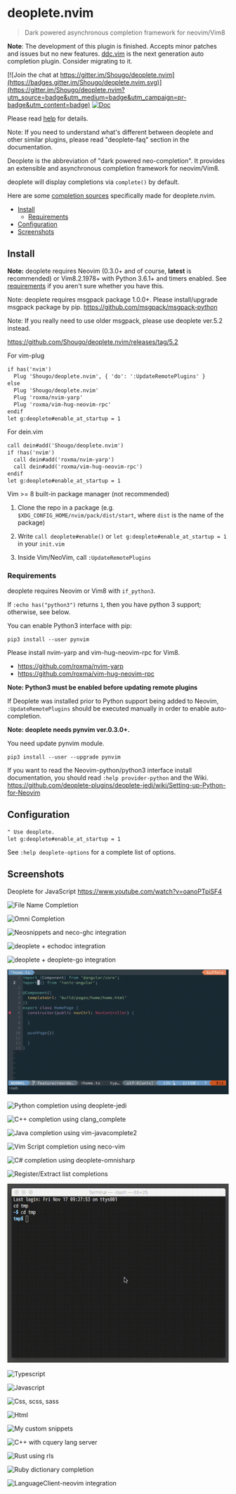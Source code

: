 # deoplete.nvim

> Dark powered asynchronous completion framework for neovim/Vim8

**Note**: The development of this plugin is finished. Accepts minor patches and
issues but no new features.
[ddc.vim](https://github.com/Shougo/ddc.vim) is the next generation auto
completion plugin. Consider migrating to it.

[![Join the chat at https://gitter.im/Shougo/deoplete.nvim](https://badges.gitter.im/Shougo/deoplete.nvim.svg)](https://gitter.im/Shougo/deoplete.nvim?utm_source=badge&utm_medium=badge&utm_campaign=pr-badge&utm_content=badge)
[![Doc](https://img.shields.io/badge/doc-%3Ah%20deoplete-orange.svg)](doc/deoplete.txt)

Please read [help](doc/deoplete.txt) for details.

Note: If you need to understand what's different between deoplete and other
similar plugins, please read "deoplete-faq" section in the documentation.

Deoplete is the abbreviation of "dark powered neo-completion".  It
provides an extensible and asynchronous completion framework for
neovim/Vim8.

deoplete will display completions via `complete()` by default.

Here are some [completion sources](https://github.com/Shougo/deoplete.nvim/wiki/Completion-Sources) specifically made for deoplete.nvim.

<!-- vim-markdown-toc GFM -->

- [Install](#install)
  - [Requirements](#requirements)
- [Configuration](#configuration)
- [Screenshots](#screenshots)

<!-- vim-markdown-toc -->

## Install

**Note:** deoplete requires Neovim (0.3.0+ and of course, **latest** is
recommended) or Vim8.2.1978+ with Python 3.6.1+ and timers enabled.  See
[requirements](#requirements) if you aren't sure whether you have this.

Note: deoplete requires msgpack package 1.0.0+.
Please install/upgrade msgpack package by pip.
https://github.com/msgpack/msgpack-python


Note: If you really need to use older msgpack, please use deoplete ver.5.2
instead.

https://github.com/Shougo/deoplete.nvim/releases/tag/5.2

For vim-plug

```viml
if has('nvim')
  Plug 'Shougo/deoplete.nvim', { 'do': ':UpdateRemotePlugins' }
else
  Plug 'Shougo/deoplete.nvim'
  Plug 'roxma/nvim-yarp'
  Plug 'roxma/vim-hug-neovim-rpc'
endif
let g:deoplete#enable_at_startup = 1
```

For dein.vim

```viml
call dein#add('Shougo/deoplete.nvim')
if !has('nvim')
  call dein#add('roxma/nvim-yarp')
  call dein#add('roxma/vim-hug-neovim-rpc')
endif
let g:deoplete#enable_at_startup = 1
```

Vim >= 8 built-in package manager (not recommended)

1. Clone the repo in a package (e.g. `$XDG_CONFIG_HOME/nvim/pack/dist/start`, where `dist` is the name of the package)

2. Write `call deoplete#enable()` or `let g:deoplete#enable_at_startup = 1` in your `init.vim`

3. Inside Vim/NeoVim, call `:UpdateRemotePlugins`

### Requirements

deoplete requires Neovim or Vim8 with `if_python3`.

If `:echo has("python3")` returns `1`, then you have python 3 support;
otherwise, see below.

You can enable Python3 interface with pip:

    pip3 install --user pynvim

Please install nvim-yarp and vim-hug-neovim-rpc for Vim8.

- <https://github.com/roxma/nvim-yarp>
- <https://github.com/roxma/vim-hug-neovim-rpc>

**Note: Python3 must be enabled before updating remote plugins**

If Deoplete was installed prior to Python support being added to Neovim,
`:UpdateRemotePlugins` should be executed manually in order to enable
auto-completion.

**Note: deoplete needs pynvim ver.0.3.0+.**

You need update pynvim module.

    pip3 install --user --upgrade pynvim

If you want to read the Neovim-python/python3 interface install documentation,
you should read `:help provider-python` and the Wiki.
<https://github.com/deoplete-plugins/deoplete-jedi/wiki/Setting-up-Python-for-Neovim>

## Configuration

```vim
" Use deoplete.
let g:deoplete#enable_at_startup = 1
```

See `:help deoplete-options` for a complete list of options.

## Screenshots

Deoplete for JavaScript
<https://www.youtube.com/watch?v=oanoPTpiSF4>

![File Name Completion](https://cloud.githubusercontent.com/assets/7141867/11717027/a99cac54-9f73-11e5-91ce-bce9274692e4.png)

![Omni Completion](https://cloud.githubusercontent.com/assets/7141867/11717030/ae809a28-9f73-11e5-8c12-79fe9c460401.png)

![Neosnippets and neco-ghc integration](https://cloud.githubusercontent.com/assets/7141867/11717032/b4159c0e-9f73-11e5-91ee-404e6390366a.png)

![deoplete + echodoc integration](https://github.com/archSeer/nvim-elixir/blob/master/autocomplete.gif)

![deoplete + deoplete-go integration](https://camo.githubusercontent.com/cfdefba43971bd44d466ead357bb296e38d7f88c/68747470733a2f2f6d656469612e67697068792e636f6d2f6d656469612f6c344b6930316d30314939424f485745302f67697068792e676966)

![deoplete + deoplete-typescript integration](https://github.com/mhartington/deoplete-typescript/blob/master/deoplete-tss.gif)

![Python completion using deoplete-jedi](https://cloud.githubusercontent.com/assets/3712731/17458493/8e10d1c0-5c44-11e6-8bd9-964f45365962.gif)

![C++ completion using clang_complete](https://cloud.githubusercontent.com/assets/3712731/17458501/cf88f89e-5c44-11e6-89a4-b4646aaa8021.gif)

![Java completion using vim-javacomplete2](https://cloud.githubusercontent.com/assets/3712731/17458504/f075e76a-5c44-11e6-97d5-c5525f61c4a9.gif)

![Vim Script completion using neco-vim](https://cloud.githubusercontent.com/assets/3712731/17461000/660e15be-5caf-11e6-8c02-eb9f9c169f3c.gif)

![C# completion using deoplete-omnisharp](https://camo.githubusercontent.com/f429dc72f91b25619980dbb9d436065ba3fb0a44/68747470733a2f2f692e696d6775722e636f6d2f464e634c4441752e676966)

![Register/Extract list completions](https://camo.githubusercontent.com/6a6df993ad0e05c014c72c8f8702447f9b34ad90/68747470733a2f2f692e696d6775722e636f6d2f5131663731744a2e676966)

![FSharp completion using deopletefs](https://github.com/callmekohei/deoplete-fsharp/blob/master/pic/sample.gif)

![Typescript](https://user-images.githubusercontent.com/29815830/36537450-bfbf4884-1802-11e8-8ad4-dd4a0dccfed3.png)

![Javascript](https://user-images.githubusercontent.com/29815830/36537514-ef01ef7a-1802-11e8-944e-c33017dfbe2b.png)

![Css, scss, sass](https://user-images.githubusercontent.com/29815830/36537545-1184f10a-1803-11e8-81a1-097222a58752.png)

![Html](https://user-images.githubusercontent.com/29815830/36537602-40b19848-1803-11e8-8ac8-49b3b9ba2094.png)

![My custom snippets](https://user-images.githubusercontent.com/29815830/36537646-6578262e-1803-11e8-9bff-64874a606150.png)

![C++ with cquery lang server](https://user-images.githubusercontent.com/1750795/38780762-7c74e51e-40a9-11e8-92f9-dee921555865.png)

![Rust using rls](https://user-images.githubusercontent.com/1750795/38780764-8524b0b8-40a9-11e8-91bc-6e4148c398a3.png)

![Ruby dictionary completion](https://user-images.githubusercontent.com/1314340/44786516-5bb57a00-abcf-11e8-8687-492fa5f9f905.gif)

![LanguageClient-neovim integration](https://user-images.githubusercontent.com/4245199/87716288-efd25f80-c7ae-11ea-8080-334d155b3155.png)
